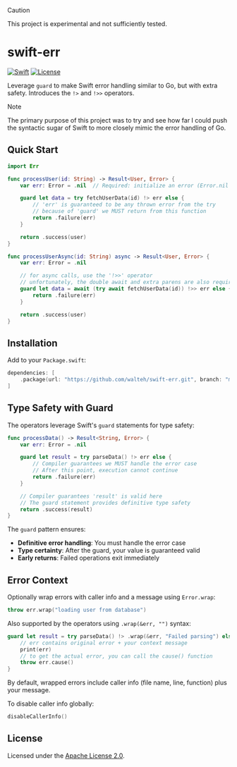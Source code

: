 > [!CAUTION]
> This project is experimental and not sufficiently tested.


# swift-err

[![Swift](https://img.shields.io/badge/Swift-6.0-orange.svg)](https://swift.org)
[![License](https://img.shields.io/badge/License-Apache_2.0-blue.svg)](LICENSE)

Leverage `guard` to make Swift error handling similar to Go, but with extra safety. Introduces the `!>` and `!>>` operators.


> [!NOTE]
> The primary purpose of this project was to try and see how far I could push the syntactic sugar of Swift to more closely mimic the error handling of Go.

## Quick Start

```swift
import Err

func processUser(id: String) -> Result<User, Error> {
    var err: Error = .nil  // Required: initialize an error (Error.nil is provided for convenience)

    guard let data = try fetchUserData(id) !> err else {
		// 'err' is guaranteed to be any thrown error from the try
        // because of 'guard' we MUST return from this function
		return .failure(err)
    }

    return .success(user)
}

func processUserAsync(id: String) async -> Result<User, Error> {
    var err: Error = .nil

	// for async calls, use the '!>>' operator
	// unfortunately, the double await and extra parens are also required most of the time
    guard let data = await (try await fetchUserData(id)) !>> err else {
		return .failure(err)
    }

    return .success(user)
}
```

## Installation

Add to your `Package.swift`:

```swift
dependencies: [
    .package(url: "https://github.com/walteh/swift-err.git", branch: "main")
]
```

## Type Safety with Guard

The operators leverage Swift's `guard` statements for type safety:

```swift
func processData() -> Result<String, Error> {
    var err: Error = .nil

    guard let result = try parseData() !> err else {
        // Compiler guarantees we MUST handle the error case
        // After this point, execution cannot continue
        return .failure(err)
    }

    // Compiler guarantees 'result' is valid here
    // The guard statement provides definitive type safety
    return .success(result)
}
```

The `guard` pattern ensures:
- **Definitive error handling**: You must handle the error case
- **Type certainty**: After the guard, your value is guaranteed valid
- **Early returns**: Failed operations exit immediately


## Error Context

Optionally wrap errors with caller info and a message using `Error.wrap`:

```swift
throw err.wrap("loading user from database")
```

Also supported by the operators using `.wrap(&err, "")` syntax:

```swift
guard let result = try parseData() !> .wrap(&err, "Failed parsing") else {
    // err contains original error + your context message
    print(err)
	// to get the actual error, you can call the cause() function
	throw err.cause()
}
```

By default, wrapped errors include caller info (file name, line, function) plus your message.

To disable caller info globally:
```swift
disableCallerInfo()
```


## License

Licensed under the [Apache License 2.0](LICENSE).
